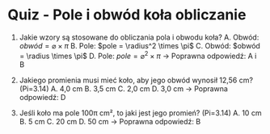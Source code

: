  # Quiz - Pole i obwód koła obliczanie
1. Jakie wzory są stosowane do obliczania pola i obwodu koła?
   A. Obwód: $obwód = \diameter \times \pi$
   B. Pole: $pole = \radius^2 \times \pi$
   C. Obwód: $obwód = \radius \times \pi$
   D. Pole: $pole = \diameter^2 \times \pi$
   &rarr; Poprawna odpowiedź: A i B

2. Jakiego promienia musi mieć koło, aby jego obwód wynosił 12,56 cm? (Pi=3.14)
   A. 4,0 cm
   B. 3,5 cm
   C. 2,0 cm
   D. 3,0 cm
   &rarr; Poprawna odpowiedź: D

3. Jeśli koło ma pole 100π cm², to jaki jest jego promień? (Pi=3.14)
   A. 10 cm
   B. 5 cm
   C. 20 cm
   D. 50 cm
   &rarr; Poprawna odpowiedź: B

